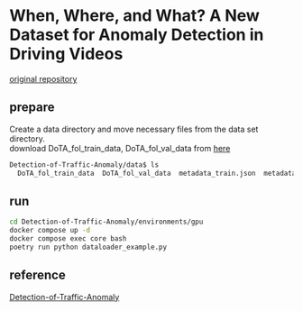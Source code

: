 # When, Where, and What? A New Dataset for Anomaly Detection in Driving Videos
[original repository](https://github.com/MoonBlvd/Detection-of-Traffic-Anomaly)

## prepare

Create a data directory and move necessary files from the data set directory.  
download DoTA_fol_train_data, DoTA_fol_val_data from [here](https://drive.google.com/drive/folders/1IVCedrlPg03Fsg4tqDA2cWYlcdrsKUsp?usp=sharing)  


```bash
Detection-of-Traffic-Anomaly/data$ ls
  DoTA_fol_train_data  DoTA_fol_val_data  metadata_train.json  metadata_val.json  train_split.txt  val_split.txt
```

## run

```bash
cd Detection-of-Traffic-Anomaly/environments/gpu
docker compose up -d
docker compose exec core bash
poetry run python dataloader_example.py
```

## reference
[Detection-of-Traffic-Anomaly](https://github.com/MoonBlvd/Detection-of-Traffic-Anomaly)